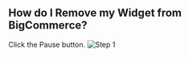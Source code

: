 ## How do I Remove my Widget from BigCommerce?

Click the Pause button. ![Step 1](https://downloads.intercomcdn.com/i/o/852356606/34128bda29273b10bc42d969/image.png)
